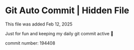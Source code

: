 # Git Auto Commit | Hidden File

This file was added Feb 12, 2025

Just for fun and keeping my daily git commit active 🤪

commit number: 194408
